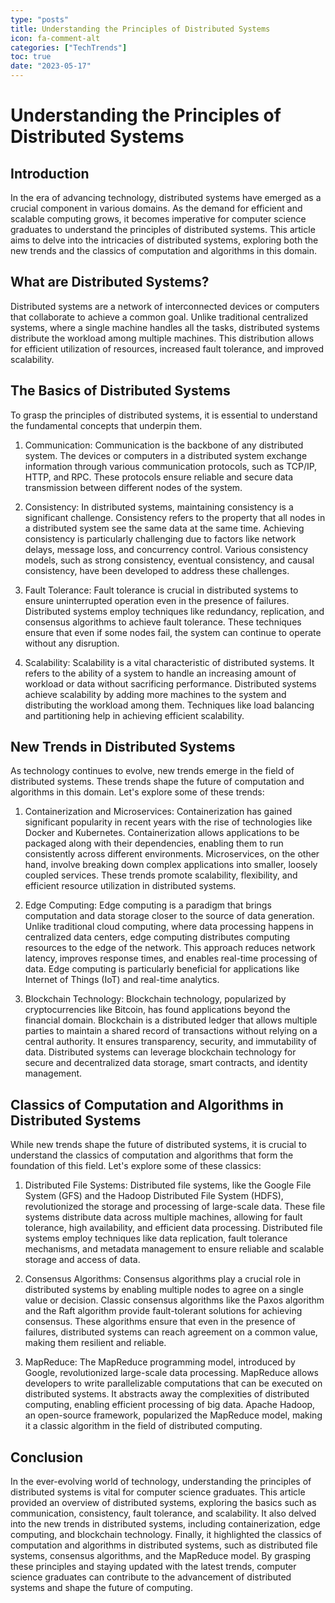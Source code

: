```yaml
---
type: "posts"
title: Understanding the Principles of Distributed Systems
icon: fa-comment-alt
categories: ["TechTrends"]
toc: true
date: "2023-05-17"
---
```




# Understanding the Principles of Distributed Systems

## Introduction

In the era of advancing technology, distributed systems have emerged as a crucial component in various domains. As the demand for efficient and scalable computing grows, it becomes imperative for computer science graduates to understand the principles of distributed systems. This article aims to delve into the intricacies of distributed systems, exploring both the new trends and the classics of computation and algorithms in this domain.

## What are Distributed Systems?

Distributed systems are a network of interconnected devices or computers that collaborate to achieve a common goal. Unlike traditional centralized systems, where a single machine handles all the tasks, distributed systems distribute the workload among multiple machines. This distribution allows for efficient utilization of resources, increased fault tolerance, and improved scalability.

## The Basics of Distributed Systems

To grasp the principles of distributed systems, it is essential to understand the fundamental concepts that underpin them.

1. Communication:
Communication is the backbone of any distributed system. The devices or computers in a distributed system exchange information through various communication protocols, such as TCP/IP, HTTP, and RPC. These protocols ensure reliable and secure data transmission between different nodes of the system.

2. Consistency:
In distributed systems, maintaining consistency is a significant challenge. Consistency refers to the property that all nodes in a distributed system see the same data at the same time. Achieving consistency is particularly challenging due to factors like network delays, message loss, and concurrency control. Various consistency models, such as strong consistency, eventual consistency, and causal consistency, have been developed to address these challenges.

3. Fault Tolerance:
Fault tolerance is crucial in distributed systems to ensure uninterrupted operation even in the presence of failures. Distributed systems employ techniques like redundancy, replication, and consensus algorithms to achieve fault tolerance. These techniques ensure that even if some nodes fail, the system can continue to operate without any disruption.

4. Scalability:
Scalability is a vital characteristic of distributed systems. It refers to the ability of a system to handle an increasing amount of workload or data without sacrificing performance. Distributed systems achieve scalability by adding more machines to the system and distributing the workload among them. Techniques like load balancing and partitioning help in achieving efficient scalability.

## New Trends in Distributed Systems

As technology continues to evolve, new trends emerge in the field of distributed systems. These trends shape the future of computation and algorithms in this domain. Let's explore some of these trends:

1. Containerization and Microservices:
Containerization has gained significant popularity in recent years with the rise of technologies like Docker and Kubernetes. Containerization allows applications to be packaged along with their dependencies, enabling them to run consistently across different environments. Microservices, on the other hand, involve breaking down complex applications into smaller, loosely coupled services. These trends promote scalability, flexibility, and efficient resource utilization in distributed systems.

2. Edge Computing:
Edge computing is a paradigm that brings computation and data storage closer to the source of data generation. Unlike traditional cloud computing, where data processing happens in centralized data centers, edge computing distributes computing resources to the edge of the network. This approach reduces network latency, improves response times, and enables real-time processing of data. Edge computing is particularly beneficial for applications like Internet of Things (IoT) and real-time analytics.

3. Blockchain Technology:
Blockchain technology, popularized by cryptocurrencies like Bitcoin, has found applications beyond the financial domain. Blockchain is a distributed ledger that allows multiple parties to maintain a shared record of transactions without relying on a central authority. It ensures transparency, security, and immutability of data. Distributed systems can leverage blockchain technology for secure and decentralized data storage, smart contracts, and identity management.

## Classics of Computation and Algorithms in Distributed Systems

While new trends shape the future of distributed systems, it is crucial to understand the classics of computation and algorithms that form the foundation of this field. Let's explore some of these classics:

1. Distributed File Systems:
Distributed file systems, like the Google File System (GFS) and the Hadoop Distributed File System (HDFS), revolutionized the storage and processing of large-scale data. These file systems distribute data across multiple machines, allowing for fault tolerance, high availability, and efficient data processing. Distributed file systems employ techniques like data replication, fault tolerance mechanisms, and metadata management to ensure reliable and scalable storage and access of data.

2. Consensus Algorithms:
Consensus algorithms play a crucial role in distributed systems by enabling multiple nodes to agree on a single value or decision. Classic consensus algorithms like the Paxos algorithm and the Raft algorithm provide fault-tolerant solutions for achieving consensus. These algorithms ensure that even in the presence of failures, distributed systems can reach agreement on a common value, making them resilient and reliable.

3. MapReduce:
The MapReduce programming model, introduced by Google, revolutionized large-scale data processing. MapReduce allows developers to write parallelizable computations that can be executed on distributed systems. It abstracts away the complexities of distributed computing, enabling efficient processing of big data. Apache Hadoop, an open-source framework, popularized the MapReduce model, making it a classic algorithm in the field of distributed computing.

## Conclusion

In the ever-evolving world of technology, understanding the principles of distributed systems is vital for computer science graduates. This article provided an overview of distributed systems, exploring the basics such as communication, consistency, fault tolerance, and scalability. It also delved into the new trends in distributed systems, including containerization, edge computing, and blockchain technology. Finally, it highlighted the classics of computation and algorithms in distributed systems, such as distributed file systems, consensus algorithms, and the MapReduce model. By grasping these principles and staying updated with the latest trends, computer science graduates can contribute to the advancement of distributed systems and shape the future of computing.